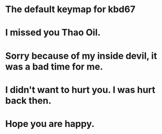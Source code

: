 # The default keymap for kbd67
# I missed you Thao Oil.
# Sorry because of my inside devil, it was a bad time for me.
# I didn't want to hurt you. I was hurt back then.
# Hope you are happy.